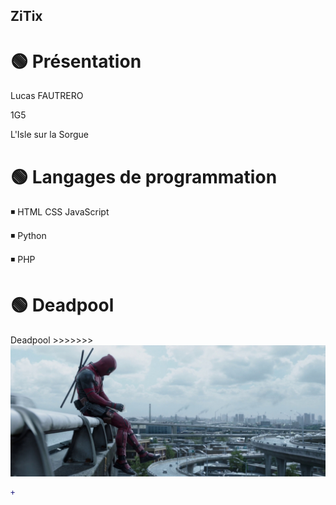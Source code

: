 ## ZiTix

# 🟢 Présentation
Lucas FAUTRERO

1G5

L'Isle sur la Sorgue

# 🟢 Langages de programmation
◾️ HTML CSS JavaScript

◾️ Python

◾️ PHP

# 🟢 Deadpool
Deadpool >>>>>>>
![Deadpool Landscape](/deadpool.jpg)

```diff
+ 
```

